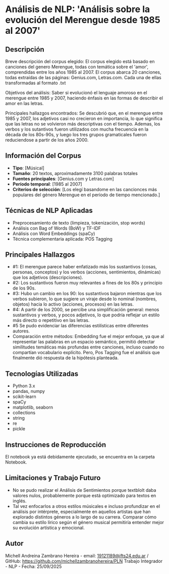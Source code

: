  # Análisis de NLP: 'Análisis sobre la evolución del Merengue desde 1985 al 2007'

## Descripción
Breve descripción del corpus elegido: El corpus elegido está basado en canciones del genero Merengue, todas con temática sobre el 'amor', comprendidas entre los años 1985 al 2007. El corpus abarca 20 canciones, todas extraídas de las páginas: Genius.com, Letras.com. Cada una de ellas transformadas al formato .txt

Objetivos del análisis: Saber si evolucionó el lenguaje amoroso en el merengue entre 1985 y 2007, haciendo énfasis en las formas de describir el amor en las letras.

Principales hallazgos encontrados: Se descubrió que, en el merengue entre 1985 y 2007, los adjetivos casi no crecieron en importancia, lo que significa que las letras no se volvieron más descriptivas con el tiempo. Ademas, los verbos y los sutantivos fueron utilizados con mucha frecuencia en la década de los 80s-90s, y luego los tres grupos gramaticales fueron reduciendose a partir de los años 2000. 

## Información del Corpus
- **Tipo**: [Músical]
- **Tamaño**: 20 textos, aproximadamente 3100 palabras totales
- **Fuentes principales**: [Genius.com y Letras.com]
- **Período temporal**: [1985 al 2007]
- **Criterios de selección**: [Los elegí basandome en las cancionces más populares del género Merengue en el período de tiempo mencionado.]

## Técnicas de NLP Aplicadas
- Preprocesamiento de texto (limpieza, tokenización, stop words)
- Análisis con Bag of Words (BoW) y TF-IDF
- Análisis con Word Embeddings (spaCy)
- Técnica complementaria aplicada: POS Tagging

## Principales Hallazgos
- #1: El merengue parece haber enfatizado más los sustantivos (cosas, personas, conceptos) y los verbos (acciones, sentimientos, dinámicas) que los adjetivos (descripciones).
- #2: Los sustantivos fueron muy relevantes a fines de los 80s y principio de los 90s.
- #3: Hubo un cambio en los 90: los sustantivos bajaron mientras que los verbos subieron, lo que sugiere un viraje desde lo nominal (nombres, objetos) hacia lo activo (acciones, procesos) en las letras.
- #4: A partir de los 2000, se percibe una simplificación general: menos sustantivos y verbos, y pocos adjetivos, lo que podría reflejar un estilo más directo o repetitivo en las letras.
- #5 Se pudo evidenciar las diferencias estilísticas entre diferentes autores.
- Comparación entre métodos: Embedding fue el mejor enfoque, ya que al representar las palabras en un espacio semántico, permitió detectar similitudes temáticas más profundas entre canciones, incluso cuando no compartían vocabulario explícito. Pero, Pos Tagging fue el análisis que finalmente dió respuesta de la hipótesis planteada.

## Tecnologías Utilizadas
- Python 3.x
- pandas, numpy
- scikit-learn
- spaCy
- matplotlib, seaborn
- collections
- string
- re
- pickle

## Instrucciones de Reproducción
El notebook ya está debidamente ejecutado, se encuentra en la carpeta Notebook.

## Limitaciones y Trabajo Futuro
- No se pudo realizar el Análisis de Sentimientos porque textblolt daba valores nulos, probablemente porque está optimizado para textos en inglés.
- Tal vez enfocarlos a otros estilos músicales e incluso profundizar en el análisis por intérprete, especialmente en aquellos artistas que han explorado distintos géneros a lo largo de su carrera. Comparar cómo cambia su estilo lírico según el género musical permitiría entender mejor su evolución artística y emocional.

## Autor
Michell Andreina Zambrano Hereira - email: 19121189@ifts24.edu.ar / GitHub: https://github.com/michellzambranohereira/PLN
Trabajo Integrador - NLP - Fecha: 25/09/2025
